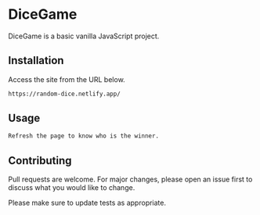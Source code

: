 # DiceGame

DiceGame is a basic vanilla JavaScript project.

## Installation

Access the site from the URL below.

```bash
https://random-dice.netlify.app/
```

## Usage

```bash
Refresh the page to know who is the winner.
```

## Contributing
Pull requests are welcome. For major changes, please open an issue first to discuss what you would like to change.

Please make sure to update tests as appropriate.

